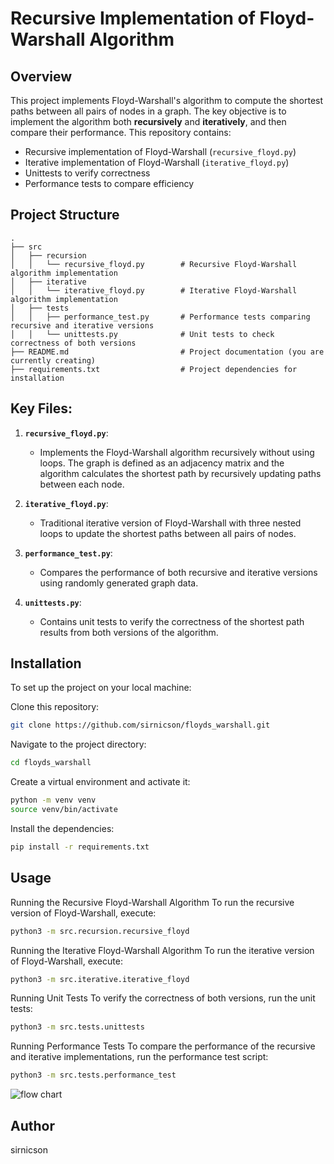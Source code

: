 # Recursive Implementation of Floyd-Warshall Algorithm

## Overview

This project implements Floyd-Warshall's algorithm to compute the shortest paths between all pairs of nodes in a graph. The key objective is to implement the algorithm both **recursively** and **iteratively**, and then compare their performance. This repository contains:

- Recursive implementation of Floyd-Warshall (`recursive_floyd.py`)
- Iterative implementation of Floyd-Warshall (`iterative_floyd.py`)
- Unittests to verify correctness
- Performance tests to compare efficiency

## Project Structure
```plaintext
.
├── src
│   ├── recursion
│   │   └── recursive_floyd.py        # Recursive Floyd-Warshall algorithm implementation
│   ├── iterative
│   │   └── iterative_floyd.py        # Iterative Floyd-Warshall algorithm implementation
│   ├── tests
│   │   ├── performance_test.py       # Performance tests comparing recursive and iterative versions
│   │   └── unittests.py              # Unit tests to check correctness of both versions
├── README.md                         # Project documentation (you are currently creating)
├── requirements.txt                  # Project dependencies for installation
```

## Key Files:

1. **`recursive_floyd.py`**:
   - Implements the Floyd-Warshall algorithm recursively without using loops. The graph is defined as an adjacency matrix and the algorithm calculates the shortest path by recursively updating paths between each node.

2. **`iterative_floyd.py`**:
   - Traditional iterative version of Floyd-Warshall with three nested loops to update the shortest paths between all pairs of nodes.

3. **`performance_test.py`**:
   - Compares the performance of both recursive and iterative versions using randomly generated graph data.

4. **`unittests.py`**:
   - Contains unit tests to verify the correctness of the shortest path results from both versions of the algorithm.

## Installation

To set up the project on your local machine:

Clone this repository: 
```bash
git clone https://github.com/sirnicson/floyds_warshall.git
```

Navigate to the project directory:
```bash
cd floyds_warshall
```

Create a virtual environment and activate it:
```bash
python -m venv venv
source venv/bin/activate
```

Install the dependencies:
```bash
pip install -r requirements.txt
```


## Usage

Running the Recursive Floyd-Warshall Algorithm To run the recursive version of Floyd-Warshall, execute:
```bash
python3 -m src.recursion.recursive_floyd
```
Running the Iterative Floyd-Warshall Algorithm To run the iterative version of Floyd-Warshall, execute:
```bash
python3 -m src.iterative.iterative_floyd
```

Running Unit Tests To verify the correctness of both versions, run the unit tests:
```bash
python3 -m src.tests.unittests
```

Running Performance Tests To compare the performance of the recursive and iterative implementations,
run the performance test script:
```bash
python3 -m src.tests.performance_test
```
  
![flow chart](https://github.com/user-attachments/assets/1acd6a97-ec71-48d8-b6f0-a003db26ced9)

## Author
sirnicson


